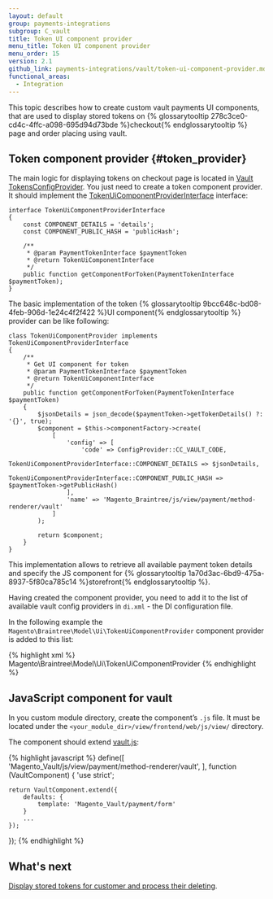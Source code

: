 ```yaml
---
layout: default
group: payments-integrations
subgroup: C_vault
title: Token UI component provider
menu_title: Token UI component provider
menu_order: 15
version: 2.1
github_link: payments-integrations/vault/token-ui-component-provider.md
functional_areas:
  - Integration
---
```


This topic describes how to create custom vault payments UI components, that are used to  display stored tokens on {% glossarytooltip 278c3ce0-cd4c-4ffc-a098-695d94d73bde %}checkout{% endglossarytooltip %} page and order placing using vault. 

## Token component provider {#token_provider}

The main logic for displaying tokens on checkout page is located in
[Vault TokensConfigProvider]({{site.mage2100url}}app/code/Magento/Vault/Model/Ui/TokensConfigProvider.php). You just need to create a token component provider. It should implement the 
[TokenUiComponentProviderInterface]({{site.mage2100url}}app/code/Magento/Vault/Model/Ui/TokenUiComponentProviderInterface.php) interface:

``` php?start_inline=1
interface TokenUiComponentProviderInterface
{
    const COMPONENT_DETAILS = 'details';
    const COMPONENT_PUBLIC_HASH = 'publicHash';

    /**
     * @param PaymentTokenInterface $paymentToken
     * @return TokenUiComponentInterface
     */
    public function getComponentForToken(PaymentTokenInterface $paymentToken);
}
```

The basic implementation of the token {% glossarytooltip 9bcc648c-bd08-4feb-906d-1e24c4f2f422 %}UI component{% endglossarytooltip %} provider can be like following:

``` php?start_inline=1
class TokenUiComponentProvider implements TokenUiComponentProviderInterface
{
    /**
     * Get UI component for token
     * @param PaymentTokenInterface $paymentToken
     * @return TokenUiComponentInterface
     */
    public function getComponentForToken(PaymentTokenInterface $paymentToken)
    {
        $jsonDetails = json_decode($paymentToken->getTokenDetails() ?: '{}', true);
        $component = $this->componentFactory->create(
            [
                'config' => [
                    'code' => ConfigProvider::CC_VAULT_CODE,
                    TokenUiComponentProviderInterface::COMPONENT_DETAILS => $jsonDetails,
                    TokenUiComponentProviderInterface::COMPONENT_PUBLIC_HASH => $paymentToken->getPublicHash()
                ],
                'name' => 'Magento_Braintree/js/view/payment/method-renderer/vault'
            ]
        );

        return $component;
    }
}
```

This implementation allows to retrieve all available payment token details and specify the JS component for {% glossarytooltip 1a70d3ac-6bd9-475a-8937-5f80ca785c14 %}storefront{% endglossarytooltip %}.

Having created the component provider, you need to add it to the list of available vault config providers in `di.xml` - the DI configuration file. 

In the following example the `Magento\Braintree\Model\Ui\TokenUiComponentProvider` component provider is added to this list:

{% highlight xml %}
<type name="Magento\Vault\Model\Ui\TokensConfigProvider">
    <arguments>
        <argument name="tokenUiComponentProviders" xsi:type="array">
            <item name="braintree" xsi:type="object">Magento\Braintree\Model\Ui\TokenUiComponentProvider</item>
        </argument>
    </arguments>
</type>
{% endhighlight %}

## JavaScript component for vault 

In you custom module directory, create the component’s `.js` file. It must be located under the `<your_module_dir>/view/frontend/web/js/view/` directory.

The component should extend [vault.js]({{site.mage2100url}}app/code/Magento/Vault/view/frontend/web/js/view/payment/method-renderer/vault.js):

{% highlight javascript %}
define([
    'Magento_Vault/js/view/payment/method-renderer/vault',
], function (VaultComponent) {
    'use strict';

    return VaultComponent.extend({
        defaults: {
            template: 'Magento_Vault/payment/form'
        }
        ...
    });
});
{% endhighlight %}

## What's next

[Display stored tokens for customer and process their deleting]({{page.baseurl}}payments-integrations/vault/customer-stored-payments.html).
